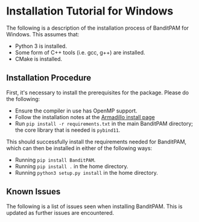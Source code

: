 # Installation Tutorial for Windows

The following is a description of the installation process of BanditPAM for Windows. This assumes that:
 - Python 3 is installed.
 - Some form of C++ tools (i.e. gcc, g++) are installed.
 - CMake is installed.

## Installation Procedure
First, it's necessary to install the prerequisites for the package. Please do the following:
 - Ensure the compiler in use has OpenMP support.
 - Follow the installation notes at the [Armadillo install page](http://arma.sourceforge.net/download.html)
 - Run `pip install -r requirements.txt` in the main BanditPAM directory; the core library that is needed is `pybind11`.

This should successfully install the requirements needed for BanditPAM, which can then be installed in either of the following ways:
 - Running `pip install BanditPAM`.
 - Running `pip install .` in the home directory.
 - Running `python3 setup.py install` in the home directory.

## Known Issues
The following is a list of issues seen when installing BanditPAM. This is updated as further issues are encountered.
